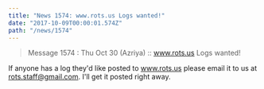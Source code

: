 ```yaml
---
title: "News 1574: www.rots.us Logs wanted!"
date: "2017-10-09T00:00:01.574Z"
path: "/news/1574"
---
```


> Message 1574 : Thu Oct 30 (Azriya)     :: www.rots.us Logs wanted!

If anyone has a log they'd like posted to www.rots.us please email it to us
at rots.staff@gmail.com.  I'll get it posted right away.